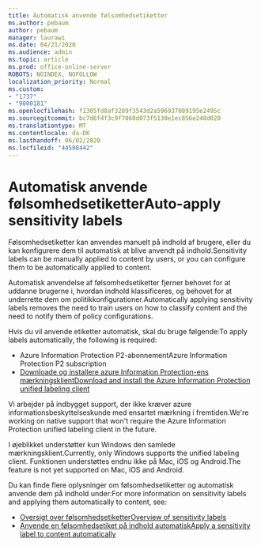 ```yaml
---
title: Automatisk anvende følsomhedsetiketter
ms.author: pebaum
author: pebaum
manager: laurawi
ms.date: 04/21/2020
ms.audience: admin
ms.topic: article
ms.prod: office-online-server
ROBOTS: NOINDEX, NOFOLLOW
localization_priority: Normal
ms.custom:
- "1737"
- "9000181"
ms.openlocfilehash: f1305fd8af3289f3543d2a596937089195e2495c
ms.sourcegitcommit: bc7d6f4f3c9f7060d073f5130e1ec856e248d020
ms.translationtype: MT
ms.contentlocale: da-DK
ms.lasthandoff: 06/02/2020
ms.locfileid: "44508442"
---
```

# <a name="auto-apply-sensitivity-labels"></a><span data-ttu-id="169f0-102">Automatisk anvende følsomhedsetiketter</span><span class="sxs-lookup"><span data-stu-id="169f0-102">Auto-apply sensitivity labels</span></span>

<span data-ttu-id="169f0-103">Følsomhedsetiketter kan anvendes manuelt på indhold af brugere, eller du kan konfigurere dem til automatisk at blive anvendt på indhold.</span><span class="sxs-lookup"><span data-stu-id="169f0-103">Sensitivity labels can be manually applied to content by users, or you can configure them to be automatically applied to content.</span></span>

<span data-ttu-id="169f0-104">Automatisk anvendelse af følsomhedsetiketter fjerner behovet for at uddanne brugerne i, hvordan indhold klassificeres, og behovet for at underrette dem om politikkonfigurationer.</span><span class="sxs-lookup"><span data-stu-id="169f0-104">Automatically applying sensitivity labels removes the need to train users on how to classify content and the need to notify them of policy configurations.</span></span>

<span data-ttu-id="169f0-105">Hvis du vil anvende etiketter automatisk, skal du bruge følgende:</span><span class="sxs-lookup"><span data-stu-id="169f0-105">To apply labels automatically, the following is required:</span></span>

- <span data-ttu-id="169f0-106">Azure Information Protection P2-abonnement</span><span class="sxs-lookup"><span data-stu-id="169f0-106">Azure Information Protection P2 subscription</span></span>
- [<span data-ttu-id="169f0-107">Downloade og installere azure Information Protection-ens mærkningsklient</span><span class="sxs-lookup"><span data-stu-id="169f0-107">Download and install the Azure Information Protection unified labeling client</span></span>](https://docs.microsoft.com/azure/information-protection/rms-client/install-unifiedlabelingclient-app)

<span data-ttu-id="169f0-108">Vi arbejder på indbygget support, der ikke kræver azure informationsbeskyttelseskunde med ensartet mærkning i fremtiden.</span><span class="sxs-lookup"><span data-stu-id="169f0-108">We're working on native support that won't require the Azure Information Protection unified labeling client in the future.</span></span>

<span data-ttu-id="169f0-109">I øjeblikket understøtter kun Windows den samlede mærkningsklient.</span><span class="sxs-lookup"><span data-stu-id="169f0-109">Currently, only Windows supports the unified labeling client.</span></span>  <span data-ttu-id="169f0-110">Funktionen understøttes endnu ikke på Mac, iOS og Android.</span><span class="sxs-lookup"><span data-stu-id="169f0-110">The feature is not yet supported on Mac, iOS and Android.</span></span>

<span data-ttu-id="169f0-111">Du kan finde flere oplysninger om følsomhedsetiketter og automatisk anvende dem på indhold under:</span><span class="sxs-lookup"><span data-stu-id="169f0-111">For more information on sensitivity labels and applying them automatically to content,  see:</span></span>

- [<span data-ttu-id="169f0-112">Oversigt over følsomhedsetiketter</span><span class="sxs-lookup"><span data-stu-id="169f0-112">Overview of sensitivity labels</span></span>](https://docs.microsoft.com/microsoft-365/compliance/sensitivity-labels)
- [<span data-ttu-id="169f0-113">Anvende en følsomhedsetiket på indhold automatisk</span><span class="sxs-lookup"><span data-stu-id="169f0-113">Apply a sensitivity label to content automatically</span></span>](https://docs.microsoft.com/office365/securitycompliance/apply_sensitivity_label_automatically)